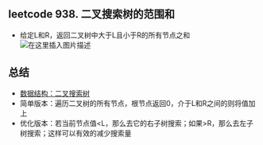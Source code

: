 ﻿## leetcode 938. 二叉搜索树的范围和
- 给定L和R，返回二叉树中大于L且小于R的所有节点之和
![在这里插入图片描述](https://img-blog.csdnimg.cn/20190512021523784.png?x-oss-process=image/watermark,type_ZmFuZ3poZW5naGVpdGk,shadow_10,text_aHR0cHM6Ly9ibG9nLmNzZG4ubmV0L2x1aGFvMTk5ODA5MDk=,size_16,color_FFFFFF,t_70)

## 总结
- [数据结构：二叉搜索树](https://blog.csdn.net/luhao19980909/article/details/89931636)
- 简单版本：遍历二叉树的所有节点，根节点返回0，介于L和R之间的则将值加上
- 优化版本：若当前节点值<L，那么去它的右子树搜索；如果>R，那么去左子树搜索；这样可以有效的减少搜索量
